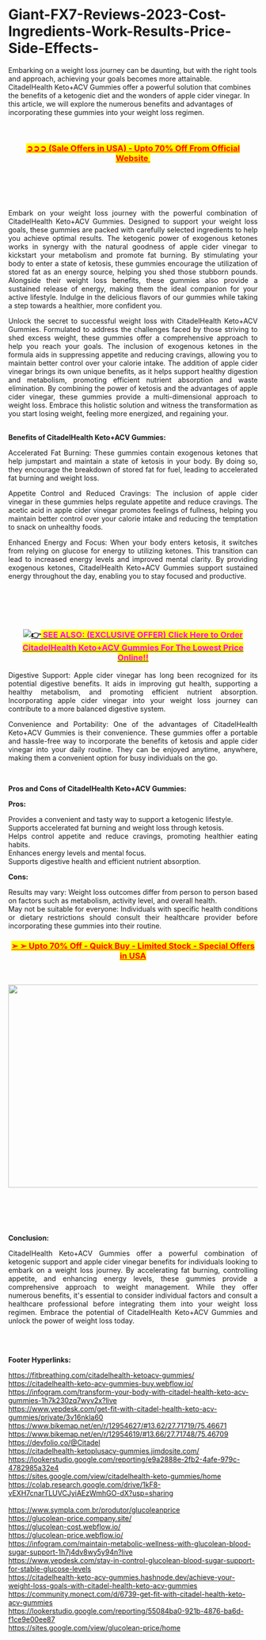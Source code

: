 # Giant-FX7-Reviews-2023-Cost-Ingredients-Work-Results-Price-Side-Effects-
<p>Embarking on a weight loss journey can be daunting, but with the right tools and approach, achieving your goals becomes more attainable. CitadelHealth Keto+ACV Gummies offer a powerful solution that combines the benefits of a ketogenic diet and the wonders of apple cider vinegar. In this article, we will explore the numerous benefits and advantages of incorporating these gummies into your weight loss regimen.</p>
<p style="text-align: justify;">&nbsp;</p>
<h3 style="text-align: center;"><span style="background-color: #ffff00; color: #ff0000;"><a style="background-color: #ffff00; color: #ff0000;" href="https://fitbreathing.com/recommends/citadelhealth-keto-gummies/">➲➲➲ (Sale Offers in USA) - Upto 70% Off From Official Website&nbsp;</a></span></h3>
<div class="separator"><a href="https://fitbreathing.com/recommends/citadelhealth-keto-gummies/" target="_blank"><img src="https://blogger.googleusercontent.com/img/b/R29vZ2xl/AVvXsEiXuc1YwPfztF0-rlAHFQDLNwhRnI2LQ3mdBsU8_nukuK1QP9gje-KfwJyxFPE67ycqolvRrlVfZ3LF-rRo4MM7F1Y4SVZFpDEPfITIqNWvUHsz7yFnwtHmGQLwV9QPBt7Id4EIrBKgWR8RDRi38CDX0UJsYI6Q2mc6TDWYsJIrMfgteFcBTagWriou/s16000/Citadel%20Health.png" alt="" border="0" data-original-height="626" data-original-width="889" /></a></div>
<p>&nbsp;</p>
<p style="text-align: justify;">&nbsp;</p>
<p style="text-align: justify;">Embark on your weight loss journey with the powerful combination of CitadelHealth Keto+ACV Gummies. Designed to support your weight loss goals, these gummies are packed with carefully selected ingredients to help you achieve optimal results. The ketogenic power of exogenous ketones works in synergy with the natural goodness of apple cider vinegar to kickstart your metabolism and promote fat burning. By stimulating your body to enter a state of ketosis, these gummies encourage the utilization of stored fat as an energy source, helping you shed those stubborn pounds. Alongside their weight loss benefits, these gummies also provide a sustained release of energy, making them the ideal companion for your active lifestyle. Indulge in the delicious flavors of our gummies while taking a step towards a healthier, more confident you.</p>
<p style="text-align: justify;">Unlock the secret to successful weight loss with CitadelHealth Keto+ACV Gummies. Formulated to address the challenges faced by those striving to shed excess weight, these gummies offer a comprehensive approach to help you reach your goals. The inclusion of exogenous ketones in the formula aids in suppressing appetite and reducing cravings, allowing you to maintain better control over your calorie intake. The addition of apple cider vinegar brings its own unique benefits, as it helps support healthy digestion and metabolism, promoting efficient nutrient absorption and waste elimination. By combining the power of ketosis and the advantages of apple cider vinegar, these gummies provide a multi-dimensional approach to weight loss. Embrace this holistic solution and witness the transformation as you start losing weight, feeling more energized, and regaining your.</p>
<p style="text-align: justify;"><br /><strong>Benefits of CitadelHealth Keto+ACV Gummies:</strong></p>
<p style="text-align: justify;">Accelerated Fat Burning: These gummies contain exogenous ketones that help jumpstart and maintain a state of ketosis in your body. By doing so, they encourage the breakdown of stored fat for fuel, leading to accelerated fat burning and weight loss.</p>
<p style="text-align: justify;">Appetite Control and Reduced Cravings: The inclusion of apple cider vinegar in these gummies helps regulate appetite and reduce cravings. The acetic acid in apple cider vinegar promotes feelings of fullness, helping you maintain better control over your calorie intake and reducing the temptation to snack on unhealthy foods.</p>
<p style="text-align: justify;">Enhanced Energy and Focus: When your body enters ketosis, it switches from relying on glucose for energy to utilizing ketones. This transition can lead to increased energy levels and improved mental clarity. By providing exogenous ketones, CitadelHealth Keto+ACV Gummies support sustained energy throughout the day, enabling you to stay focused and productive.</p>
<div class="separator"><a href="https://fitbreathing.com/recommends/citadelhealth-keto-gummies/" target="_blank"><img src="https://blogger.googleusercontent.com/img/b/R29vZ2xl/AVvXsEjKYdmI8zG6KLc3J9A4Vkp8i_RAErI4Tm_C9xLqOk4Qv_a9ToDofL3FnX5D7eHT-51tn6tWWbGqI65I8dWgHrcDO6hQNcM0dbvKQ-J6wS0Z6jv59tIWz3wjp7Bg6NchAP_3qJUKBLi88Gxjcge0CajDUN_Sty70MJLX3NcBikkiwi_-joxHE5RpDCm1/s16000/slim%20pic.jpg" alt="" border="0" data-original-height="508" data-original-width="900" /></a></div>
<p>&nbsp;</p>
<p style="text-align: justify;">&nbsp;</p>
<h3 style="text-align: center;"><a href="https://fitbreathing.com/recommends/citadelhealth-keto-gummies/"><img class="an1" src="https://fonts.gstatic.com/s/e/notoemoji/15.0/1f449/32.png" alt="👉" data-emoji="👉" /><span style="background-color: #ffff00; color: #ff00ff;">&nbsp;SEE ALSO: (EXCLUSIVE OFFER) Click Here to Order CitadelHealth Keto+ACV Gummies For The Lowest Price Online!!</span></a></h3>
<p style="text-align: justify;">Digestive Support: Apple cider vinegar has long been recognized for its potential digestive benefits. It aids in improving gut health, supporting a healthy metabolism, and promoting efficient nutrient absorption. Incorporating apple cider vinegar into your weight loss journey can contribute to a more balanced digestive system.</p>
<p style="text-align: justify;">Convenience and Portability: One of the advantages of CitadelHealth Keto+ACV Gummies is their convenience. These gummies offer a portable and hassle-free way to incorporate the benefits of ketosis and apple cider vinegar into your daily routine. They can be enjoyed anytime, anywhere, making them a convenient option for busy individuals on the go.</p>
<p style="text-align: justify;">&nbsp;</p>
<p style="text-align: justify;"><strong>Pros and Cons of CitadelHealth Keto+ACV Gummies:</strong></p>
<p style="text-align: justify;"><strong>Pros:</strong></p>
<p style="text-align: justify;">Provides a convenient and tasty way to support a ketogenic lifestyle.<br />Supports accelerated fat burning and weight loss through ketosis.<br />Helps control appetite and reduce cravings, promoting healthier eating habits.<br />Enhances energy levels and mental focus.<br />Supports digestive health and efficient nutrient absorption.</p>
<p style="text-align: justify;"><strong>Cons:</strong></p>
<p style="text-align: justify;">Results may vary: Weight loss outcomes differ from person to person based on factors such as metabolism, activity level, and overall health.<br />May not be suitable for everyone: Individuals with specific health conditions or dietary restrictions should consult their healthcare provider before incorporating these gummies into their routine.</p>
<h3 style="text-align: center;"><span style="color: #ff0000; background-color: #ffff00;"><strong><a style="color: #ff0000; background-color: #ffff00;" href="https://fitbreathing.com/recommends/citadelhealth-keto-gummies/">➢ ➢ Upto 70% Off - Quick Buy - Limited Stock - Special Offers in USA</a></strong></span></h3>
<p style="text-align: justify;">&nbsp;</p>
<div class="separator"><a href="https://fitbreathing.com/recommends/citadelhealth-keto-gummies/" target="_blank"><img src="https://blogger.googleusercontent.com/img/b/R29vZ2xl/AVvXsEj7jqGbttrz5guT3vWbTTO4R_HLyz32SE0bvKkZP-fSfpjvDNdz7_J-K1DGx4GtxJdEODrdtiD6nygkhH8puEdSl03KtphvNg7srk_D2a-bGGmqniefDXmooqsmIxDDowKCPaMC-foWeQYrrgjmPMR9AaGH8x5a-f5TdfG9YodhM_gp5KH5LLe-tVHs/w640-h410/Citadel%20Health%20Buy.jpg" alt="" width="640" height="410" border="0" data-original-height="395" data-original-width="617" /></a></div>
<p><br /><strong><br /></strong></p>
<p>&nbsp;</p>
<p style="text-align: justify;"><strong>Conclusion:</strong></p>
<p style="text-align: justify;">CitadelHealth Keto+ACV Gummies offer a powerful combination of ketogenic support and apple cider vinegar benefits for individuals looking to embark on a weight loss journey. By accelerating fat burning, controlling appetite, and enhancing energy levels, these gummies provide a comprehensive approach to weight management. While they offer numerous benefits, it's essential to consider individual factors and consult a healthcare professional before integrating them into your weight loss regimen. Embrace the potential of CitadelHealth Keto+ACV Gummies and unlock the power of weight loss today.</p>
<p style="text-align: justify;">&nbsp;</p>
<p><br /><strong>Footer Hyperlinks:</strong></p>
<p><a href="https://fitbreathing.com/citadelhealth-ketoacv-gummies/" target="_blank" data-saferedirecturl="https://www.google.com/url?q=https://fitbreathing.com/citadelhealth-ketoacv-gummies/&amp;source=gmail&amp;ust=1686247323628000&amp;usg=AOvVaw2NaxCxBz11i57YhfA3-s55">https://fitbreathing.com/<wbr />citadelhealth-ketoacv-gummies/</a><br /><a href="https://citadelhealth-keto-acv-gummies-buy.webflow.io/" target="_blank" data-saferedirecturl="https://www.google.com/url?q=https://citadelhealth-keto-acv-gummies-buy.webflow.io/&amp;source=gmail&amp;ust=1686247323628000&amp;usg=AOvVaw094itS6TBGfvK8U2IZ2jLt">https://citadelhealth-keto-<wbr />acv-gummies-buy.webflow.io/</a><br /><a href="https://infogram.com/transform-your-body-with-citadel-health-keto-acv-gummies-1h7k230zq7wyv2x?live" target="_blank" data-saferedirecturl="https://www.google.com/url?q=https://infogram.com/transform-your-body-with-citadel-health-keto-acv-gummies-1h7k230zq7wyv2x?live&amp;source=gmail&amp;ust=1686247323628000&amp;usg=AOvVaw1dvvwwyr0xavymEZkaTBHh">https://infogram.com/<wbr />transform-your-body-with-<wbr />citadel-health-keto-acv-<wbr />gummies-1h7k230zq7wyv2x?live</a><br /><a href="https://www.yepdesk.com/get-fit-with-citadel-health-keto-acv-gummies/private/3v16nkla60" target="_blank" data-saferedirecturl="https://www.google.com/url?q=https://www.yepdesk.com/get-fit-with-citadel-health-keto-acv-gummies/private/3v16nkla60&amp;source=gmail&amp;ust=1686247323629000&amp;usg=AOvVaw0JmOz11KOtqKKnD_8RbCHc">https://www.yepdesk.com/get-<wbr />fit-with-citadel-health-keto-<wbr />acv-gummies/private/3v16nkla60</a><br /><a href="https://www.bikemap.net/en/r/12954627/#13.62/27.71719/75.46671" target="_blank" data-saferedirecturl="https://www.google.com/url?q=https://www.bikemap.net/en/r/12954627/%2313.62/27.71719/75.46671&amp;source=gmail&amp;ust=1686247323629000&amp;usg=AOvVaw1R0bMBcsqrWhbnqiOdplj9">https://www.bikemap.net/en/r/<wbr />12954627/#13.62/27.71719/75.<wbr />46671</a><br /><a href="https://www.bikemap.net/en/r/12954619/#13.66/27.71748/75.46709" target="_blank" data-saferedirecturl="https://www.google.com/url?q=https://www.bikemap.net/en/r/12954619/%2313.66/27.71748/75.46709&amp;source=gmail&amp;ust=1686247323629000&amp;usg=AOvVaw3_lBwRxzLbmcrxYnWw8sZz">https://www.bikemap.net/en/r/<wbr />12954619/#13.66/27.71748/75.<wbr />46709</a><br /><a href="https://devfolio.co/@Citadel" target="_blank" data-saferedirecturl="https://www.google.com/url?q=https://devfolio.co/@Citadel&amp;source=gmail&amp;ust=1686247323629000&amp;usg=AOvVaw2ARiwe7viKGjn-aLNPShvJ">https://devfolio.co/@Citadel</a><br /><a href="https://citadelhealth-ketoplusacv-gummies.jimdosite.com/" target="_blank" data-saferedirecturl="https://www.google.com/url?q=https://citadelhealth-ketoplusacv-gummies.jimdosite.com/&amp;source=gmail&amp;ust=1686247323629000&amp;usg=AOvVaw2oCkIMFThZTje-QhXyLThd">https://citadelhealth-<wbr />ketoplusacv-gummies.jimdosite.<wbr />com/</a><br /><a href="https://lookerstudio.google.com/reporting/e9a2888e-2fb2-4afe-979c-4782985a32e4" target="_blank" data-saferedirecturl="https://www.google.com/url?q=https://lookerstudio.google.com/reporting/e9a2888e-2fb2-4afe-979c-4782985a32e4&amp;source=gmail&amp;ust=1686247323629000&amp;usg=AOvVaw0jrpydS1BmP51pfeuns5__">https://lookerstudio.google.<wbr />com/reporting/e9a2888e-2fb2-<wbr />4afe-979c-4782985a32e4</a><br /><a href="https://sites.google.com/view/citadelhealth-keto-gummies/home" target="_blank" data-saferedirecturl="https://www.google.com/url?q=https://sites.google.com/view/citadelhealth-keto-gummies/home&amp;source=gmail&amp;ust=1686247323629000&amp;usg=AOvVaw0LAcblp_-NN4buGh8U4Yh_">https://sites.google.com/view/<wbr />citadelhealth-keto-gummies/<wbr />home</a><br /><a href="https://colab.research.google.com/drive/1kF8-vEXH7cnarTLUVCJyiAEzWmhGO-dX?usp=sharing" target="_blank" data-saferedirecturl="https://www.google.com/url?q=https://colab.research.google.com/drive/1kF8-vEXH7cnarTLUVCJyiAEzWmhGO-dX?usp%3Dsharing&amp;source=gmail&amp;ust=1686247323629000&amp;usg=AOvVaw1E3r0GCV4J3BuroPn1I2Z2">https://colab.research.google.<wbr />com/drive/1kF8-<wbr />vEXH7cnarTLUVCJyiAEzWmhGO-dX?<wbr />usp=sharing</a><br /><br /><a href="https://www.sympla.com.br/produtor/glucoleanprice" target="_blank" data-saferedirecturl="https://www.google.com/url?q=https://www.sympla.com.br/produtor/glucoleanprice&amp;source=gmail&amp;ust=1686247323629000&amp;usg=AOvVaw1fM6TzGy7aIC0EwHujd1pM">https://www.sympla.com.br/<wbr />produtor/glucoleanprice</a><br /><a href="https://glucolean-price.company.site/" target="_blank" data-saferedirecturl="https://www.google.com/url?q=https://glucolean-price.company.site/&amp;source=gmail&amp;ust=1686247323629000&amp;usg=AOvVaw3Jdhjvorr_Fxbrc6zf72dd">https://glucolean-price.<wbr />company.site/</a><br /><a href="https://glucolean-cost.webflow.io/" target="_blank" data-saferedirecturl="https://www.google.com/url?q=https://glucolean-cost.webflow.io/&amp;source=gmail&amp;ust=1686247323629000&amp;usg=AOvVaw1SuJlI4bNzKgeM33TABKMS">https://glucolean-cost.<wbr />webflow.io/</a><br /><a href="https://glucolean-price.webflow.io/" target="_blank" data-saferedirecturl="https://www.google.com/url?q=https://glucolean-price.webflow.io/&amp;source=gmail&amp;ust=1686247323629000&amp;usg=AOvVaw32EJFB23S9cdi-phqnKODD">https://glucolean-price.<wbr />webflow.io/</a><br /><a href="https://infogram.com/maintain-metabolic-wellness-with-glucolean-blood-sugar-support-1h7j4dv8wy5y94n?live" target="_blank" data-saferedirecturl="https://www.google.com/url?q=https://infogram.com/maintain-metabolic-wellness-with-glucolean-blood-sugar-support-1h7j4dv8wy5y94n?live&amp;source=gmail&amp;ust=1686247323629000&amp;usg=AOvVaw0WD3Lqsdtt58bLFQ06_Wd5">https://infogram.com/maintain-<wbr />metabolic-wellness-with-<wbr />glucolean-blood-sugar-support-<wbr />1h7j4dv8wy5y94n?live</a><br /><a href="https://www.yepdesk.com/stay-in-control-glucolean-blood-sugar-support-for-stable-glucose-levels" target="_blank" data-saferedirecturl="https://www.google.com/url?q=https://www.yepdesk.com/stay-in-control-glucolean-blood-sugar-support-for-stable-glucose-levels&amp;source=gmail&amp;ust=1686247323629000&amp;usg=AOvVaw1nSLAkgR-6tHXL1aMzlqXL">https://www.yepdesk.com/stay-<wbr />in-control-glucolean-blood-<wbr />sugar-support-for-stable-<wbr />glucose-levels</a><br /><a href="https://citadelhealth-keto-acv-gummies.hashnode.dev/achieve-your-weight-loss-goals-with-citadel-health-keto-acv-gummies" target="_blank" data-saferedirecturl="https://www.google.com/url?q=https://citadelhealth-keto-acv-gummies.hashnode.dev/achieve-your-weight-loss-goals-with-citadel-health-keto-acv-gummies&amp;source=gmail&amp;ust=1686247323629000&amp;usg=AOvVaw09_jEEsUP-WNYqGqavMmjo">https://citadelhealth-keto-<wbr />acv-gummies.hashnode.dev/<wbr />achieve-your-weight-loss-<wbr />goals-with-citadel-health-<wbr />keto-acv-gummies</a><br /><a href="https://community.monect.com/d/6739-get-fit-with-citadel-health-keto-acv-gummies" target="_blank" data-saferedirecturl="https://www.google.com/url?q=https://community.monect.com/d/6739-get-fit-with-citadel-health-keto-acv-gummies&amp;source=gmail&amp;ust=1686247323629000&amp;usg=AOvVaw325Da68bu1vY67SmSRmIUB">https://community.monect.com/<wbr />d/6739-get-fit-with-citadel-<wbr />health-keto-acv-gummies</a><br /><a href="https://lookerstudio.google.com/reporting/55084ba0-921b-4876-ba6d-f1ce9e00ee87" target="_blank" data-saferedirecturl="https://www.google.com/url?q=https://lookerstudio.google.com/reporting/55084ba0-921b-4876-ba6d-f1ce9e00ee87&amp;source=gmail&amp;ust=1686247323629000&amp;usg=AOvVaw0TbQf3qt2OXpd0ah6KpvaP">https://lookerstudio.google.<wbr />com/reporting/55084ba0-921b-<wbr />4876-ba6d-f1ce9e00ee87</a><br /><a href="https://sites.google.com/view/glucolean-price/home" target="_blank" data-saferedirecturl="https://www.google.com/url?q=https://sites.google.com/view/glucolean-price/home&amp;source=gmail&amp;ust=1686247323629000&amp;usg=AOvVaw0q8eikUMQ4pIVzCyv8Y3De">https://sites.google.com/view/<wbr />glucolean-price/home</a></p>
